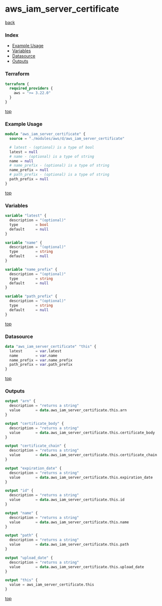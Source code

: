 # aws_iam_server_certificate

[back](../aws.md)

### Index

- [Example Usage](#example-usage)
- [Variables](#variables)
- [Datasource](#datasource)
- [Outputs](#outputs)

### Terraform

```terraform
terraform {
  required_providers {
    aws = ">= 3.22.0"
  }
}
```

[top](#index)

### Example Usage

```terraform
module "aws_iam_server_certificate" {
  source = "./modules/aws/d/aws_iam_server_certificate"

  # latest - (optional) is a type of bool
  latest = null
  # name - (optional) is a type of string
  name = null
  # name_prefix - (optional) is a type of string
  name_prefix = null
  # path_prefix - (optional) is a type of string
  path_prefix = null
}
```

[top](#index)

### Variables

```terraform
variable "latest" {
  description = "(optional)"
  type        = bool
  default     = null
}

variable "name" {
  description = "(optional)"
  type        = string
  default     = null
}

variable "name_prefix" {
  description = "(optional)"
  type        = string
  default     = null
}

variable "path_prefix" {
  description = "(optional)"
  type        = string
  default     = null
}
```

[top](#index)

### Datasource

```terraform
data "aws_iam_server_certificate" "this" {
  latest      = var.latest
  name        = var.name
  name_prefix = var.name_prefix
  path_prefix = var.path_prefix
}
```

[top](#index)

### Outputs

```terraform
output "arn" {
  description = "returns a string"
  value       = data.aws_iam_server_certificate.this.arn
}

output "certificate_body" {
  description = "returns a string"
  value       = data.aws_iam_server_certificate.this.certificate_body
}

output "certificate_chain" {
  description = "returns a string"
  value       = data.aws_iam_server_certificate.this.certificate_chain
}

output "expiration_date" {
  description = "returns a string"
  value       = data.aws_iam_server_certificate.this.expiration_date
}

output "id" {
  description = "returns a string"
  value       = data.aws_iam_server_certificate.this.id
}

output "name" {
  description = "returns a string"
  value       = data.aws_iam_server_certificate.this.name
}

output "path" {
  description = "returns a string"
  value       = data.aws_iam_server_certificate.this.path
}

output "upload_date" {
  description = "returns a string"
  value       = data.aws_iam_server_certificate.this.upload_date
}

output "this" {
  value = aws_iam_server_certificate.this
}
```

[top](#index)